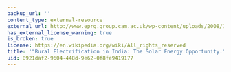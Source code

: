 ```yaml
---
backup_url: ''
content_type: external-resource
external_url: http://www.eprg.group.cam.ac.uk/wp-content/uploads/2008/11/eprg0730.pdf
has_external_license_warning: true
is_broken: true
license: https://en.wikipedia.org/wiki/All_rights_reserved
title: '"Rural Electrification in India: The Solar Energy Opportunity." (PDF)'
uid: 8921daf2-9604-448d-9e62-0f8fe9419177
---
```

